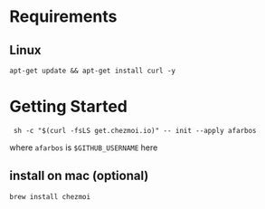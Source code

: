 # Requirements

## Linux

```
apt-get update && apt-get install curl -y
```

# Getting Started

```
 sh -c "$(curl -fsLS get.chezmoi.io)" -- init --apply afarbos
```

where `afarbos` is `$GITHUB_USERNAME` here

## install on mac (optional)

```
brew install chezmoi
```
